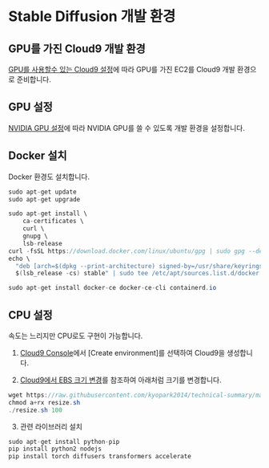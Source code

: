 # Stable Diffusion 개발 환경

## GPU를 가진 Cloud9 개발 환경  

[GPU를 사용할수 있는 Cloud9 설정](https://github.com/kyopark2014/stable-diffusion-model/blob/main/cloud9-gpu.md)에 따라 GPU를 가진 EC2를 Cloud9 개발 환경으로 준비합니다.

## GPU 설정

[NVIDIA GPU 설정](https://github.com/kyopark2014/stable-diffusion-model/blob/main/nvidia-gpu.md)에 따라 NVIDIA GPU를 쓸 수 있도록 개발 환경을 설정합니다. 

## Docker 설치

Docker 환경도 설치합니다.

```java
sudo apt-get update
sudo apt-get upgrade
```

```java
sudo apt-get install \
    ca-certificates \
    curl \
    gnupg \
    lsb-release
curl -fsSL https://download.docker.com/linux/ubuntu/gpg | sudo gpg --dearmor -o /usr/share/keyrings/docker-archive-keyring.gpg
echo \
  "deb [arch=$(dpkg --print-architecture) signed-by=/usr/share/keyrings/docker-archive-keyring.gpg] https://download.docker.com/linux/ubuntu \
  $(lsb_release -cs) stable" | sudo tee /etc/apt/sources.list.d/docker.list > /dev/null
```

```java
sudo apt-get install docker-ce docker-ce-cli containerd.io
```

## CPU 설정

속도는 느리지만 CPU로도 구현이 가능합니다. 

1) [Cloud9 Console](https://ap-northeast-2.console.aws.amazon.com/cloud9control/home?region=ap-northeast-2#/)에서 [Create environment]를 선택하여 Cloud9을 생성합니다. 

2) [Cloud9에서 EBS 크기 변경](https://github.com/kyopark2014/technical-summary/blob/main/resize.md)를 참조하여 아래처럼 크기를 변경합니다.

```java
wget https://raw.githubusercontent.com/kyopark2014/technical-summary/main/resize.sh
chmod a+rx resize.sh
./resize.sh 100
```

3) 관련 라이브러리 설치

```java
sudo apt-get install python-pip
pip install python2 nodejs
pip install torch diffusers transformers accelerate
```

